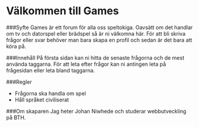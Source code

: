 Välkommen till Games
=========
###Syfte
Games är ett forum för alla oss speltokiga. Oavsätt om det handlar om tv och
datorspel eller brädspel så är ni välkomna här. För att bli skriva frågor eller
svar behöver man bara skapa en profil och sedan är det bara att köra på.

###Innehåll
På första sidan kan ni hitta de senaste frågorna och de mest använda taggarna.
För att leta efter frågor kan ni antingen leta på frågesidan eller leta bland
taggarna.

###Regler
- Frågorna ska handla om spel
- Håll språket civiliserat


###Om skaparen
Jag heter Johan Niwhede och studerar webbutveckling på BTH.
